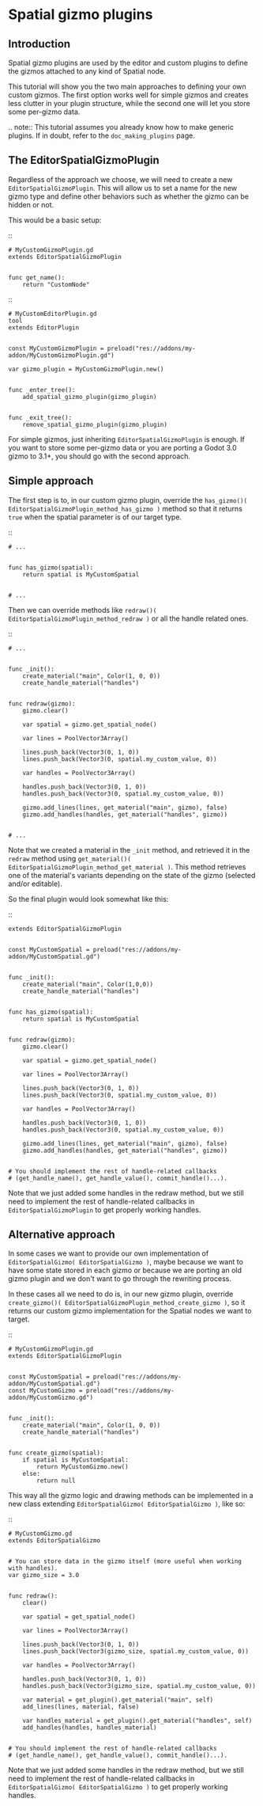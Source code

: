 

Spatial gizmo plugins
=====================

Introduction
------------

Spatial gizmo plugins are used by the editor and custom plugins to define the
gizmos attached to any kind of Spatial node.

This tutorial will show you the two main approaches to defining your own custom
gizmos. The first option works well for simple gizmos and creates less clutter in
your plugin structure, while the second one will let you store some per-gizmo data.

.. note:: This tutorial assumes you already know how to make generic plugins. If
          in doubt, refer to the `doc_making_plugins` page.

The EditorSpatialGizmoPlugin
----------------------------

Regardless of the approach we choose, we will need to create a new
`EditorSpatialGizmoPlugin`. This will allow
us to set a name for the new gizmo type and define other behaviors such as whether
the gizmo can be hidden or not.

This would be a basic setup:

::

    # MyCustomGizmoPlugin.gd
    extends EditorSpatialGizmoPlugin


    func get_name():
        return "CustomNode"


::

    # MyCustomEditorPlugin.gd
    tool
    extends EditorPlugin


    const MyCustomGizmoPlugin = preload("res://addons/my-addon/MyCustomGizmoPlugin.gd")

    var gizmo_plugin = MyCustomGizmoPlugin.new()


    func _enter_tree():
        add_spatial_gizmo_plugin(gizmo_plugin)


    func _exit_tree():
        remove_spatial_gizmo_plugin(gizmo_plugin)


For simple gizmos, just inheriting `EditorSpatialGizmoPlugin`
is enough. If you want to store some per-gizmo data or you are porting a Godot 3.0 gizmo
to 3.1+, you should go with the second approach.


Simple approach
---------------

The first step is to, in our custom gizmo plugin, override the `has_gizmo()( EditorSpatialGizmoPlugin_method_has_gizmo )`
method so that it returns `true` when the spatial parameter is of our target type.

::

    # ...


    func has_gizmo(spatial):
        return spatial is MyCustomSpatial


    # ...

Then we can override methods like `redraw()( EditorSpatialGizmoPlugin_method_redraw )`
or all the handle related ones.

::

    # ...


    func _init():
        create_material("main", Color(1, 0, 0))
        create_handle_material("handles")


    func redraw(gizmo):
        gizmo.clear()

        var spatial = gizmo.get_spatial_node()

        var lines = PoolVector3Array()

        lines.push_back(Vector3(0, 1, 0))
        lines.push_back(Vector3(0, spatial.my_custom_value, 0))

        var handles = PoolVector3Array()

        handles.push_back(Vector3(0, 1, 0))
        handles.push_back(Vector3(0, spatial.my_custom_value, 0))

        gizmo.add_lines(lines, get_material("main", gizmo), false)
        gizmo.add_handles(handles, get_material("handles", gizmo))


    # ...

Note that we created a material in the `_init` method, and retrieved it in the `redraw`
method using `get_material()( EditorSpatialGizmoPlugin_method_get_material )`. This
method retrieves one of the material's variants depending on the state of the gizmo
(selected and/or editable).

So the final plugin would look somewhat like this:

::

    extends EditorSpatialGizmoPlugin


    const MyCustomSpatial = preload("res://addons/my-addon/MyCustomSpatial.gd")


    func _init():
        create_material("main", Color(1,0,0))
        create_handle_material("handles")


    func has_gizmo(spatial):
        return spatial is MyCustomSpatial


    func redraw(gizmo):
        gizmo.clear()

        var spatial = gizmo.get_spatial_node()

        var lines = PoolVector3Array()

        lines.push_back(Vector3(0, 1, 0))
        lines.push_back(Vector3(0, spatial.my_custom_value, 0))

        var handles = PoolVector3Array()

        handles.push_back(Vector3(0, 1, 0))
        handles.push_back(Vector3(0, spatial.my_custom_value, 0))

        gizmo.add_lines(lines, get_material("main", gizmo), false)
        gizmo.add_handles(handles, get_material("handles", gizmo))


    # You should implement the rest of handle-related callbacks
    # (get_handle_name(), get_handle_value(), commit_handle()...).

Note that we just added some handles in the redraw method, but we still need to implement
the rest of handle-related callbacks in `EditorSpatialGizmoPlugin`
to get properly working handles.

Alternative approach
--------------------

In some cases we want to provide our own implementation of `EditorSpatialGizmo( EditorSpatialGizmo )`,
maybe because we want to have some state stored in each gizmo or because we are porting
an old gizmo plugin and we don't want to go through the rewriting process.

In these cases all we need to do is, in our new gizmo plugin, override
`create_gizmo()( EditorSpatialGizmoPlugin_method_create_gizmo )`, so it returns our custom gizmo implementation
for the Spatial nodes we want to target.

::

    # MyCustomGizmoPlugin.gd
    extends EditorSpatialGizmoPlugin


    const MyCustomSpatial = preload("res://addons/my-addon/MyCustomSpatial.gd")
    const MyCustomGizmo = preload("res://addons/my-addon/MyCustomGizmo.gd")


    func _init():
        create_material("main", Color(1, 0, 0))
        create_handle_material("handles")


    func create_gizmo(spatial):
        if spatial is MyCustomSpatial:
            return MyCustomGizmo.new()
        else:
            return null

This way all the gizmo logic and drawing methods can be implemented in a new class extending
`EditorSpatialGizmo( EditorSpatialGizmo )`, like so:

::

    # MyCustomGizmo.gd
    extends EditorSpatialGizmo


    # You can store data in the gizmo itself (more useful when working with handles).
    var gizmo_size = 3.0


    func redraw():
        clear()

        var spatial = get_spatial_node()

        var lines = PoolVector3Array()

        lines.push_back(Vector3(0, 1, 0))
        lines.push_back(Vector3(gizmo_size, spatial.my_custom_value, 0))

        var handles = PoolVector3Array()

        handles.push_back(Vector3(0, 1, 0))
        handles.push_back(Vector3(gizmo_size, spatial.my_custom_value, 0))

        var material = get_plugin().get_material("main", self)
        add_lines(lines, material, false)

        var handles_material = get_plugin().get_material("handles", self)
        add_handles(handles, handles_material)


    # You should implement the rest of handle-related callbacks
    # (get_handle_name(), get_handle_value(), commit_handle()...).

Note that we just added some handles in the redraw method, but we still need to implement
the rest of handle-related callbacks in `EditorSpatialGizmo( EditorSpatialGizmo )`
to get properly working handles.
